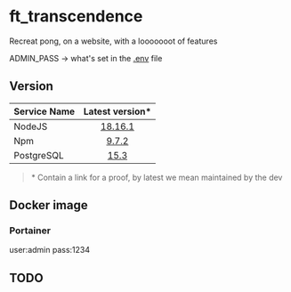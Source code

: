 # ft_transcendence
Recreat pong, on a website, with a looooooot of features

ADMIN_PASS -> what's set in the [.env](./docker/.env) file

## Version

|Service Name|Latest version*                                                  |
|:-----------|:---------------------------------------------------------------:|
|NodeJS      |[18.16.1](https://nodejs.dev/fr/about/releases/)                 |
|Npm         |[9.7.2](https://www.npmjs.com/package/npm)                       |
|PostgreSQL  |[15.3](https://www.postgresql.org/support/versioning/)           |

> \* Contain a link for a proof,
> by latest we mean maintained by the dev


## Docker image

### Portainer

user:admin
pass:1234

## TODO
